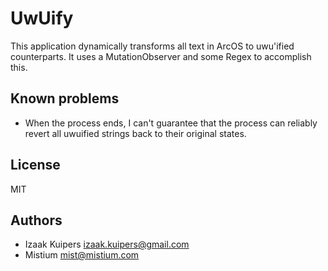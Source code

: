 # UwUify

This application dynamically transforms all text in ArcOS to uwu'ified counterparts. It uses a MutationObserver and some Regex to accomplish this.

## Known problems

- When the process ends, I can't guarantee that the process can reliably revert all uwuified strings back to their original states.

## License

MIT

## Authors

- Izaak Kuipers [izaak.kuipers@gmail.com](mailto:izaak.kuipers@gmail.com)
- Mistium [mist@mistium.com](mailto:mist@mistium.com)
